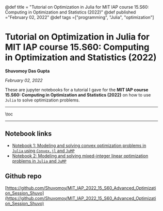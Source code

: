 @def title = "Tutorial on Optimization in Julia for MIT IAP course 15.S60: Computing in Optimization and Statistics (2022)"
@def published ="February 02, 2022"
@def tags =["programming", "Julia", "optimization"]

# Tutorial on Optimization in Julia for MIT IAP course 15.S60: Computing in Optimization and Statistics (2022)

**Shuvomoy Das Gupta**

*February 02, 2022*

These are jupyter notebooks for a tutorial I gave for the **MIT IAP course 15.S60: Computing in Optimization and Statistics (2022)** on how to use `Julia` to solve optimization problems. 

---

\toc

---

## Notebook links

* [Notebook 1: Modeling and solving convex optimization problems in `Julia` using `Convex.jl` and `JuMP`](https://nbviewer.org/github/Shuvomoy/MIT_IAP_2022_15_S60_Advanced_Optimization_Session_Shuvo/blob/main/IAP%202022%20Advanced%20Optimization%20Session%201%20Convex.ipynb)
* [Notebook 2: Modeling and solving mixed-integer linear optimization problems in `Julia` and `JuMP`](https://nbviewer.org/github/Shuvomoy/MIT_IAP_2022_15_S60_Advanced_Optimization_Session_Shuvo/blob/main/IAP%202022%20Advanced%20Optimization%20Session%202%20MILP.ipynb)

## Github repo

[https://github.com/Shuvomoy/MIT_IAP_2022_15_S60_Advanced_Optimization_Session_Shuvo](https://github.com/Shuvomoy/MIT_IAP_2022_15_S60_Advanced_Optimization_Session_Shuvo)

